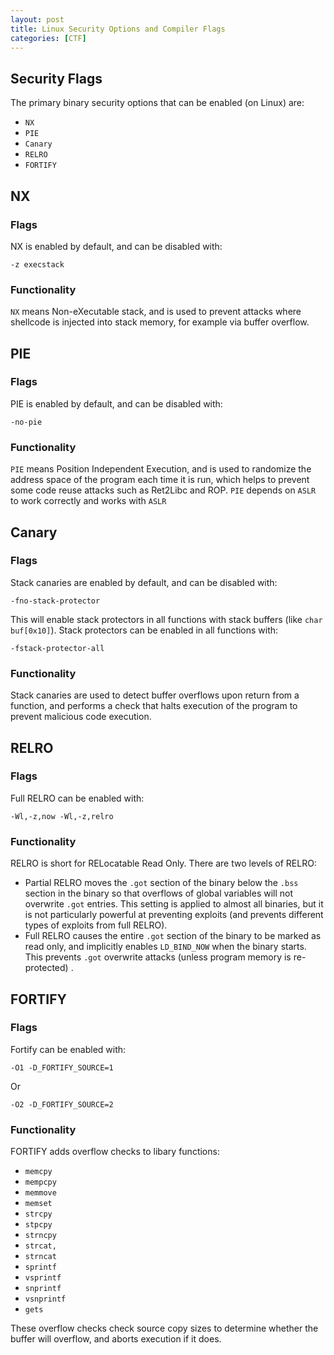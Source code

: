 ```yaml
---
layout: post
title: Linux Security Options and Compiler Flags
categories: [CTF]
---
```


## Security Flags

The primary binary security options that can be enabled (on Linux) are:

* `NX`
* `PIE`
* `Canary`
* `RELRO`
* `FORTIFY`

## NX

### Flags

NX is enabled by default, and can be disabled with:

`-z execstack`

### Functionality

`NX` means Non-eXecutable stack, and is used to prevent attacks where shellcode is injected into stack memory, for
example via buffer overflow.

## PIE

### Flags

PIE is enabled by default, and can be disabled with:

`-no-pie`

### Functionality

`PIE` means Position Independent Execution, and is used to randomize the address space of the program each time it is
run, which helps to prevent some code reuse attacks such as Ret2Libc and ROP. `PIE` depends on `ASLR` to work correctly
and works with `ASLR` 

## Canary

### Flags

Stack canaries are enabled by default, and can be disabled with:

`-fno-stack-protector`

This will enable stack protectors in all functions with stack buffers (like `char buf[0x10]`). Stack protectors can
be enabled in all functions with:

`-fstack-protector-all`

### Functionality

Stack canaries are used to detect buffer overflows upon return from a function, and performs a check that halts
execution of the program to prevent malicious code execution.

## RELRO

### Flags

Full RELRO can be enabled with:

`-Wl,-z,now -Wl,-z,relro`

### Functionality

RELRO is short for RELocatable Read Only. There are two levels of RELRO:

* Partial RELRO moves the `.got` section of the binary below the `.bss` section in the binary so that overflows of
    global variables will not overwrite `.got` entries. This setting is applied to almost all binaries, but it is not
    particularly powerful at preventing exploits (and prevents different types of exploits from full RELRO).
* Full RELRO causes the entire `.got` section of the binary to be marked as read only, and implicitly enables 
    `LD_BIND_NOW` when the binary starts. This prevents `.got` overwrite attacks (unless program memory is re-protected)
    .

## FORTIFY

### Flags

Fortify can be enabled with:

`-O1 -D_FORTIFY_SOURCE=1`

Or

`-O2 -D_FORTIFY_SOURCE=2`

### Functionality

FORTIFY adds overflow checks to libary functions:

* `memcpy`
* `mempcpy`
* `memmove`
* `memset`
* `strcpy`
* `stpcpy`
* `strncpy`
* `strcat,`
* `strncat`
* `sprintf`
* `vsprintf`
* `snprintf`
* `vsnprintf`
* `gets`

These overflow checks check source copy sizes to determine whether the buffer will overflow, and aborts execution if it
does.
